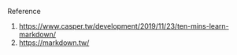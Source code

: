 
Reference
1. https://www.casper.tw/development/2019/11/23/ten-mins-learn-markdown/
2. https://markdown.tw/